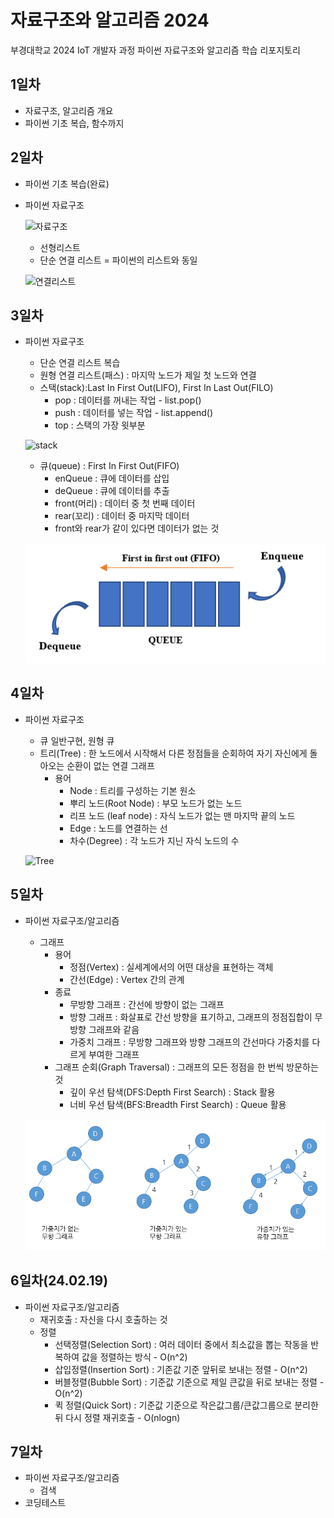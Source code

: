 # 자료구조와 알고리즘 2024
부경대학교 2024 IoT 개발자 과정 파이썬 자료구조와 알고리즘 학습 리포지토리

## 1일차
- 자료구조, 알고리즘 개요
- 파이썬 기초 복습, 함수까지

## 2일차
- 파이썬 기초 복습(완료)
- 파이썬 자료구조

    ![자료구조](https://t1.daumcdn.net/cfile/tistory/23202B4C53FDC5600C)

    - 선형리스트
    - 단순 연결 리스트 = 파이썬의 리스트와 동일

    ![연결리스트](https://upload.wikimedia.org/wikipedia/commons/9/9c/Single_linked_list.png)

## 3일차
- 파이썬 자료구조
    - 단순 연결 리스트 복습
    - 원형 연결 리스트(패스) : 마지막 노드가 제일 첫 노드와 연결
    - 스택(stack):Last In First Out(LIFO), First In Last Out(FILO)
        - pop : 데이터를 꺼내는 작업 - list.pop()
        - push : 데이터를 넣는 작업 - list.append()
        - top : 스택의 가장 윗부분

    ![stack](https://cs.lmu.edu/~ray/images/stack.gif)

    - 큐(queue) : First In First Out(FIFO)
        - enQueue : 큐에 데이터를 삽입
        - deQueue : 큐에 데이터를 추출
        - front(머리) : 데이터 중 첫 번째 데이터
        - rear(꼬리) : 데이터 중 마지막 데이터
        - front와 rear가 같이 있다면 데이터가 없는 것

    ![queue](https://raw.githubusercontent.com/YooWangGwon/ds-and-algorithm-2024/main/images/queue.png)


## 4일차
- 파이썬 자료구조
    - 큐 일반구현, 원형 큐
    - 트리(Tree) : 한 노드에서 시작해서 다른 정점들을 순회하여 자기 자신에게 돌아오는 순환이 없는 연결 그래프
        - 용어
            - Node : 트리를 구성하는 기본 원소
            - 뿌리 노드(Root Node) : 부모 노드가 없는 노드
            - 리프 노드 (leaf node) : 자식 노드가 없는 맨 마지막 끝의 노드
            - Edge : 노드를 연결하는 선
            - 차수(Degree) : 각 노드가 지닌 자식 노드의 수

    ![Tree](https://kahee.github.io//assets/post_img/tree3.png)

## 5일차
- 파이썬 자료구조/알고리즘
    - 그래프
        - 용어
            - 정점(Vertex) : 실세계에서의 어떤 대상을 표현하는 객체
            - 간선(Edge) : Vertex 간의 관계
        - 종료
            - 무방향 그래프 : 간선에 방향이 없는 그래프
            - 방향 그래프 : 화살표로 간선 방향을 표기하고, 그래프의 정점집합이 무방향 그래프와 같음
            - 가중치 그래프 : 무방향 그래프와 방향 그래프의 간선마다 가중치를 다르게 부여한 그래프
        - 그래프 순회(Graph Traversal) : 그래프의 모든 정점을 한 번씩 방문하는 것
            - 깊이 우선 탐색(DFS:Depth First Search) : Stack 활용
            - 너비 우선 탐색(BFS:Breadth First Search) : Queue 활용

    ![graph](https://raw.githubusercontent.com/YooWangGwon/ds-and-algorithm-2024/main/images/graph02.png)

## 6일차(24.02.19)
- 파이썬 자료구조/알고리즘
    - 재귀호출 : 자신을 다시 호출하는 것
    - 정렬
        - 선택정렬(Selection Sort) : 여러 데이터 중에서 최소값을 뽑는 작동을 반복하여 값을 정렬하는 방식 - O(n^2)
        - 삽입정렬(Insertion Sort) : 기존값 기준 앞뒤로 보내는 정렬 - O(n^2)
        - 버블정렬(Bubble Sort) : 기준값 기준으로 제일 큰값을 뒤로 보내는 정렬 - O(n^2)
        - 퀵 정렬(Quick Sort) : 기준값 기준으로 작은값그룹/큰값그룹으로 분리한 뒤 다시 정렬 재귀호출 - O(nlogn)
        
## 7일차
- 파이썬 자료구조/알고리즘
    - 검색
- 코딩테스트